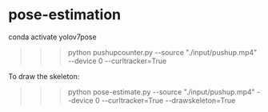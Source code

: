 # pose-estimation

conda activate yolov7pose

>>> python pushupcounter.py --source "./input/pushup.mp4" --device 0 --curltracker=True 

To draw the skeleton:
>>> python pose-estimate.py --source "./input/pushup.mp4" --device 0 --curltracker=True --drawskeleton=True